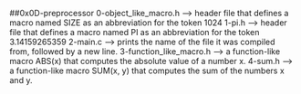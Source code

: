 ##0x0D-preprocessor
0-object_like_macro.h --> header file that defines a macro named SIZE as an abbreviation for the token 1024
1-pi.h --> header file that defines a macro named PI as an abbreviation for the token 3.14159265359
2-main.c -->  prints the name of the file it was compiled from, followed by a new line.
3-function_like_macro.h --> a function-like macro ABS(x) that computes the absolute value of a number x.
4-sum.h --> a function-like macro SUM(x, y) that computes the sum of the numbers x and y.
